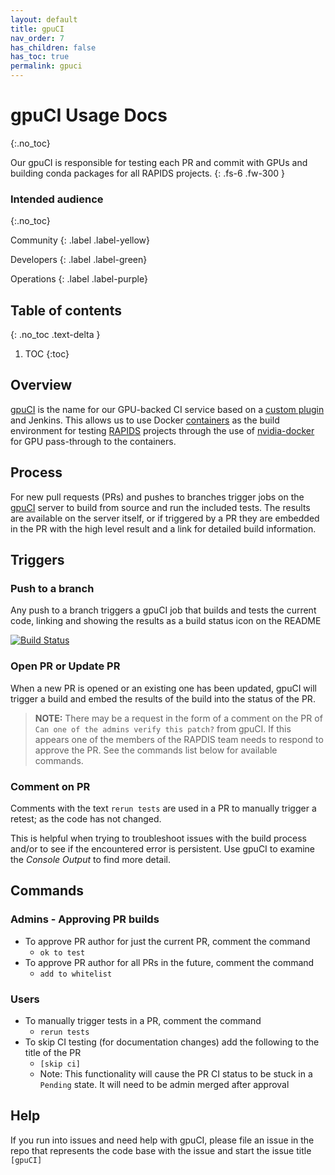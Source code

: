 ```yaml
---
layout: default
title: gpuCI
nav_order: 7
has_children: false
has_toc: true
permalink: gpuci
---
```


# gpuCI Usage Docs
{:.no_toc}

Our gpuCI is responsible for testing each PR and commit with GPUs and building conda packages for all RAPIDS projects.
{: .fs-6 .fw-300 }

### Intended audience
{:.no_toc}

Community
{: .label .label-yellow}

Developers
{: .label .label-green}

Operations
{: .label .label-purple}

## Table of contents
{: .no_toc .text-delta }

1. TOC
{:toc}

## Overview

[gpuCI](http://gpuci.gpuopenanalytics.com) is the name for our GPU-backed CI service based on a [custom plugin](https://github.com/gpuopenanalytics/remote-docker-plugin) and Jenkins. This allows us to use Docker [containers](https://github.com/rapidsai/gpuci-build-environment) as the build environment for testing [RAPIDS](http://rapids.ai/) projects through the use of [nvidia-docker](https://github.com/NVIDIA/nvidia-docker) for GPU pass-through to the containers.

## Process

For new pull requests (PRs) and pushes to branches trigger jobs on the [gpuCI](http://gpuci.gpuopenanalytics.com) server to build from source and run the included tests. The results are available on the server itself, or if triggered by a PR they are embedded in the PR with the high level result and a link for detailed build information.

## Triggers

### Push to a branch

Any push to a branch triggers a gpuCI job that builds and tests the current code, linking and showing the results as a build status icon on the README

[![Build Status](https://gpuci.gpuopenanalytics.com/buildStatus/icon?job=gpuCI%2Fcudf%2Fbranches%2Fcudf-master)](https://gpuci.gpuopenanalytics.com/view/gpuCI%20-%20build-master/job/gpuCI/job/cudf/job/branches/job/cudf-master/)

### Open PR or Update PR

When a new PR is opened or an existing one has been updated, gpuCI will trigger a build and embed the results of the build into the status of the PR.

> **NOTE:** There may be a request in the form of a comment on the PR of `Can one of the admins verify this patch?` from gpuCI. If this appears one of the members of the RAPDIS team needs to respond to approve the PR. See the commands list below for available commands.

### Comment on PR

Comments with the text `rerun tests` are used in a PR to manually trigger a retest; as the code has not changed.

This is helpful when trying to troubleshoot issues with the build process and/or to see if the encountered error is persistent. Use gpuCI to examine the _Console Output_ to find more detail.

## Commands

### Admins - Approving PR builds

* To approve PR author for just the current PR, comment the command
  * `ok to test`
* To approve PR author for all PRs in the future, comment the command
  * `add to whitelist`

### Users

* To manually trigger tests in a PR, comment the command
  * `rerun tests`
* To skip CI testing (for documentation changes) add the following to the title of the PR
  * `[skip ci]`
  * Note: This functionality will cause the PR CI status to be stuck in a `Pending` state. It will need to be admin merged after approval

## Help

If you run into issues and need help with gpuCI, please file an issue in the repo that represents the code base with the issue and start the issue title `[gpuCI]`
